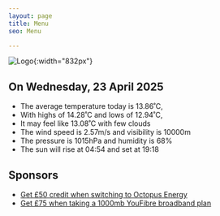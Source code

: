 ```yaml
---
layout: page
title: Menu
seo: Menu

---
```


![Logo](/images/logo.jpg){:width="832px"}

<!-- weather_marker starts -->
## On Wednesday, 23 April 2025

- The average temperature today is 13.86˚C,
- With highs of 14.28˚C and lows of 12.94˚C,
- It may feel like 13.08˚C with few clouds
- The wind speed is 2.57m/s and visibility is 10000m
- The pressure is 1015hPa and humidity is 68%
- The sun will rise at 04:54 and set at 19:18

<!-- weather_marker ends -->

## Sponsors

- [Get £50 credit when switching to Octopus Energy](https://bit.ly/3oD1nnS)
- [Get £75 when taking a 1000mb YouFibre broadband plan](https://aklam.io/91zWhU?)
